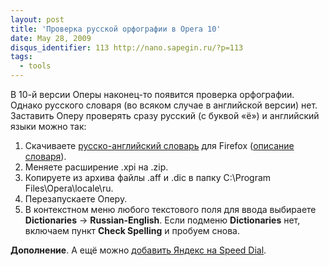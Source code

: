 ```yaml
---
layout: post
title: 'Проверка русской орфографии в Opera 10'
date: May 28, 2009
disqus_identifier: 113 http://nano.sapegin.ru/?p=113
tags:
  - tools
---
```


В 10-й версии Оперы наконец-то появится проверка орфографии. Однако русского словаря (во всяком случае в английской версии) нет. Заставить Оперу проверять сразу русский (с буквой «ё») и английский языки можно так:

1. Скачиваете [русско-английский словарь](ftp://ftp.mozilla-russia.org/dictionaries/ru-en_spell_dictionary.xpi) для Firefox ([описание словаря](http://forum.mozilla-russia.org/viewtopic.php?id=15315)).
2. Меняете расширение .xpi на .zip.
3. Копируете из архива файлы .aff и .dic в папку C:\Program Files\Opera\locale\ru.
4. Перезапускаете Оперу.
5. В контекстном меню любого текстового поля для ввода выбираете **Dictionaries** &#8594; **Russian-English**. Если подменю **Dictionaries** нет, включаем пункт **Check Spelling** и пробуем снова.

**Дополнение**. А ещё можно [добавить Яндекс на Speed Dial](http://osoznanie.blogspot.com/2009/06/opera.html).
